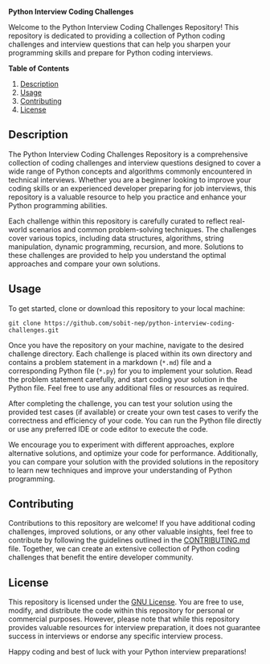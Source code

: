 **Python Interview Coding Challenges**



Welcome to the Python Interview Coding Challenges Repository! This repository is dedicated to providing a collection of Python coding challenges and interview questions that can help you sharpen your programming skills and prepare for Python coding interviews.

**Table of Contents**
1. [Description](#description)
2. [Usage](#usage)
3. [Contributing](#contributing)
4. [License](#license)

<a name="description"></a>
## Description

The Python Interview Coding Challenges Repository is a comprehensive collection of coding challenges and interview questions designed to cover a wide range of Python concepts and algorithms commonly encountered in technical interviews. Whether you are a beginner looking to improve your coding skills or an experienced developer preparing for job interviews, this repository is a valuable resource to help you practice and enhance your Python programming abilities.

Each challenge within this repository is carefully curated to reflect real-world scenarios and common problem-solving techniques. The challenges cover various topics, including data structures, algorithms, string manipulation, dynamic programming, recursion, and more. Solutions to these challenges are provided to help you understand the optimal approaches and compare your own solutions.

<a name="usage"></a>
## Usage

To get started, clone or download this repository to your local machine:

```
git clone https://github.com/sobit-nep/python-interview-coding-challenges.git
```

Once you have the repository on your machine, navigate to the desired challenge directory. Each challenge is placed within its own directory and contains a problem statement in a markdown (`*.md`) file and a corresponding Python file (`*.py`) for you to implement your solution. Read the problem statement carefully, and start coding your solution in the Python file. Feel free to use any additional files or resources as required.

After completing the challenge, you can test your solution using the provided test cases (if available) or create your own test cases to verify the correctness and efficiency of your code. You can run the Python file directly or use any preferred IDE or code editor to execute the code.

We encourage you to experiment with different approaches, explore alternative solutions, and optimize your code for performance. Additionally, you can compare your solution with the provided solutions in the repository to learn new techniques and improve your understanding of Python programming.

<a name="contributing"></a>
## Contributing

Contributions to this repository are welcome! If you have additional coding challenges, improved solutions, or any other valuable insights, feel free to contribute by following the guidelines outlined in the [CONTRIBUTING.md](CONTRIBUTING.md) file. Together, we can create an extensive collection of Python coding challenges that benefit the entire developer community.

<a name="license"></a>
## License

This repository is licensed under the [GNU License](LICENSE). You are free to use, modify, and distribute the code within this repository for personal or commercial purposes. However, please note that while this repository provides valuable resources for interview preparation, it does not guarantee success in interviews or endorse any specific interview process.

Happy coding and best of luck with your Python interview preparations!
